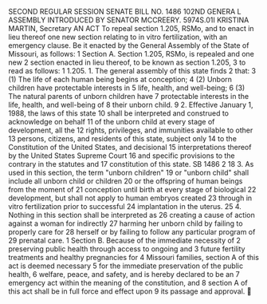 SECOND REGULAR SESSION
SENATE BILL NO. 1486
102ND GENERA L ASSEMBLY
INTRODUCED BY SENATOR MCCREERY.
5974S.01I KRISTINA MARTIN, Secretary
AN ACT
To repeal section 1.205, RSMo, and to enact in lieu thereof one new section relating to in vitro
fertilization, with an emergency clause.
Be it enacted by the General Assembly of the State of Missouri, as follows:
1 Section A. Section 1.205, RSMo, is repealed and one new
2 section enacted in lieu thereof, to be known as section 1.205,
3 to read as follows:
1 1.205. 1. The general assembly of this state finds
2 that:
3 (1) The life of each human being begins at conception;
4 (2) Unborn children have protectable interests in
5 life, health, and well-being;
6 (3) The natural parents of unborn children have
7 protectable interests in the life, health, and well-being of
8 their unborn child.
9 2. Effective January 1, 1988, the laws of this state
10 shall be interpreted and construed to acknowledge on behalf
11 of the unborn child at every stage of development, all the
12 rights, privileges, and immunities available to other
13 persons, citizens, and residents of this state, subject only
14 to the Constitution of the United States, and decisional
15 interpretations thereof by the United States Supreme Court
16 and specific provisions to the contrary in the statutes and
17 constitution of this state.
SB 1486 2
18 3. As used in this section, the term "unborn children"
19 or "unborn child" shall include all unborn child or children
20 or the offspring of human beings from the moment of
21 conception until birth at every stage of biological
22 development, but shall not apply to human embryos created
23 through in vitro fertilization prior to successful
24 implantation in the uterus.
25 4. Nothing in this section shall be interpreted as
26 creating a cause of action against a woman for indirectly
27 harming her unborn child by failing to properly care for
28 herself or by failing to follow any particular program of
29 prenatal care.
1 Section B. Because of the immediate necessity of
2 preserving public health through access to ongoing and
3 future fertility treatments and healthy pregnancies for
4 Missouri families, section A of this act is deemed necessary
5 for the immediate preservation of the public health,
6 welfare, peace, and safety, and is hereby declared to be an
7 emergency act within the meaning of the constitution, and
8 section A of this act shall be in full force and effect upon
9 its passage and approval.
